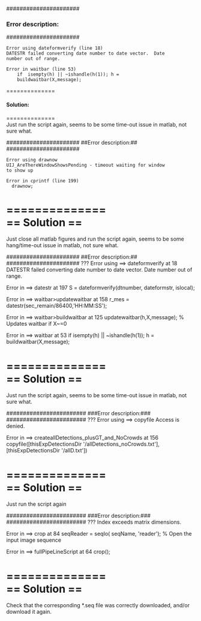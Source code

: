 ######################
### Error description:
######################
```
Error using dateformverify (line 18)
DATESTR failed converting date number to date vector.  Date
number out of range.

Error in waitbar (line 53)
    if  isempty(h) || ~ishandle(h(1)); h =
    buildwaitbar(X,message);	
```
==============	
#### Solution:
==============	
Just run the script again, seems to be some time-out issue in matlab, not sure what.

######################
##Error description:##
######################
```
Error using drawnow
UIJ_AreThereWindowShowsPending - timeout waiting for window
to show up

Error in cprintf (line 199)
  drawnow;
```

==============	
== Solution ==	
==============	
Just close all matlab figures and run the script again, seems to be some hang/time-out issue in matlab, not sure what.

######################
##Error description:##
######################
??? Error using ==> dateformverify at 18
DATESTR failed converting date number to date vector.  Date number out of range.

Error in ==> datestr at 197
S = dateformverify(dtnumber, dateformstr, islocal);

Error in ==> waitbar>updatewaitbar at 158
        r_mes = datestr(sec_remain/86400,'HH:MM:SS');

Error in ==> waitbar>buildwaitbar at 125
    updatewaitbar(h,X,message);              % Updates waitbar if X~=0

Error in ==> waitbar at 53
    if  isempty(h) || ~ishandle(h(1)); h = buildwaitbar(X,message);
	
==============	
== Solution ==	
==============	
Just run the script again, seems to be some time-out issue in matlab, not sure what.

########################
###Error description:###
########################
??? Error using ==> copyfile
Access is denied.

Error in ==> createallDetections_plusGT_and_NoCrowds at 156
        copyfile([thisExpDetectionsDir '/allDetections_noCrowds.txt'],[thisExpDetectionsDir
        '/allD.txt'])

==============	
== Solution ==	
==============	
Just run the script again

########################
###Error description:###
########################
??? Index exceeds matrix dimensions.

Error in ==> crop at 84
    seqReader = seqIo( seqName, 'reader'); % Open the input image sequence

Error in ==> fullPipeLineScript at 64
crop();

==============	
== Solution ==	
==============	
Check that the corresponding *.seq file was correctly downloaded, and/or download it again.
